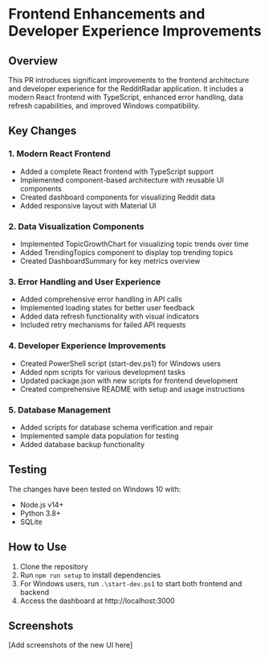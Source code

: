# Frontend Enhancements and Developer Experience Improvements

## Overview
This PR introduces significant improvements to the frontend architecture and developer experience for the RedditRadar application. It includes a modern React frontend with TypeScript, enhanced error handling, data refresh capabilities, and improved Windows compatibility.

## Key Changes

### 1. Modern React Frontend
- Added a complete React frontend with TypeScript support
- Implemented component-based architecture with reusable UI components
- Created dashboard components for visualizing Reddit data
- Added responsive layout with Material UI

### 2. Data Visualization Components
- Implemented TopicGrowthChart for visualizing topic trends over time
- Added TrendingTopics component to display top trending topics
- Created DashboardSummary for key metrics overview

### 3. Error Handling and User Experience
- Added comprehensive error handling in API calls
- Implemented loading states for better user feedback
- Added data refresh functionality with visual indicators
- Included retry mechanisms for failed API requests

### 4. Developer Experience Improvements
- Created PowerShell script (start-dev.ps1) for Windows users
- Added npm scripts for various development tasks
- Updated package.json with new scripts for frontend development
- Created comprehensive README with setup and usage instructions

### 5. Database Management
- Added scripts for database schema verification and repair
- Implemented sample data population for testing
- Added database backup functionality

## Testing
The changes have been tested on Windows 10 with:
- Node.js v14+
- Python 3.8+
- SQLite

## How to Use
1. Clone the repository
2. Run `npm run setup` to install dependencies
3. For Windows users, run `.\start-dev.ps1` to start both frontend and backend
4. Access the dashboard at http://localhost:3000

## Screenshots
[Add screenshots of the new UI here] 